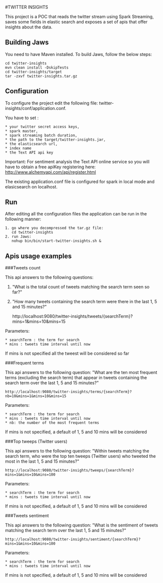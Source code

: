 #TWITTER INSIGHTS

This project is a POC that reads the twitter stream using Spark Streaming, saves some fields in elastic search and exposes a set of apis that offer insights about the data.

## Building Jaws

You need to have Maven installed.
To build Jaws, follow the below steps:

    cd twitter-insights
    mvn clean install -DskipTests
    cd twitter-insights/target
    tar -zxvf twitter-insights.tar.gz

## Configuration

To configure the project edit the following file: twitter-insights/conf/application.conf.

You have to set :
	
	* your twitter secret access keys, 
	* spark master, 
	* spark streaming batch duration, 
	* the path to the target/twitter-insights.jar, 
	* the elasticsearch url, 
	* index name
	* the Text API api key

Important:
	For sentiment analysis the Text API online service so you will have to obtain a free apiKey registering here: http://www.alchemyapi.com/api/register.html

The existing application.conf file is configured for spark in local mode and elasicsearch on localhost.

## Run 

After editing all the configuration files the application can be run in the following manner:

    1. go where you decompressed the tar.gz file:
       cd twitter-insights
    2. run Jaws:
       nohup bin/bin/start-twitter-insights.sh &

## Apis usage examples

###Tweets count

This api answers to the following questions: 

1. "What is the total count of tweets matching the search term seen so far?"
2.  "How many tweets containing the search term were there in the last 1, 5 and 15 minutes?"

	http://localhost:9080/twitter-insights/tweets/{searchTerm}?mins=1&mins=10&mins=15

Parameters:

	* searchTerm : the term for search
	* mins : tweets time interval until now

If mins is not specified all the tweest will be considered so far

###Frequent terms

This api answers to the following question: 
"What are the ten most frequent terms (excluding the search term) that appear in tweets containing the search term over the last 1, 5 and 15 minutes?"


	http://localhost:9080/twitter-insights/terms/{searchTerm}?nb=10&mins=1&mins=10&mins=15

Parameters:

	* searchTerm : the term for search
	* mins : tweets time interval until now
	* nb: the number of the most frequent terms

If mins is not specified, a default of  1, 5 and 10 mins will be considered

###Top tweeps (Twitter users)

This api answers to the following question: 
"Within tweets matching the search term, who were the top ten tweeps (Twitter users) who tweeted the most in the last 1, 5 and 15 minutes?"


	http://localhost:9080/twitter-insights/tweeps/{searchTerm}?mins=1&mins=10&mins=100

Parameters:

	* searchTerm : the term for search
	* mins : tweets time interval until now

If mins is not specified, a default of  1, 5 and 10 mins will be considered

###Tweets sentiment

This api answers to the following question: 
"What is the sentiment of tweets matching the search term over the last 1, 5 and 15 minutes?"


	http://localhost:9080/twitter-insights/sentiment/{searchTerm}?mins=1&mins=10&mins=100

Parameters:

	* searchTerm : the term for search
	* mins : tweets time interval until now

If mins is not specified, a default of  1, 5 and 10 mins will be considered

 





   